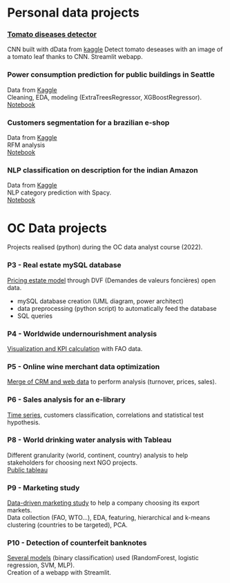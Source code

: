 
# Personal data projects<br>
### [Tomato diseases detector]()
CNN built with dData from [kaggle](https://www.kaggle.com/datasets/kaustubhb999/tomatoleaf)
Detect tomato deseases with an image of a tomato leaf thanks to CNN. Streamlit webapp.<br>
### Power consumption prediction for public buildings in Seattle
Data from [Kaggle](https://www.kaggle.com/datasets/city-of-seattle/sea-building-energy-benchmarking) <br>
Cleaning, EDA, modeling (ExtraTreesRegressor, XGBoostRegressor).<br>
[Notebook](https://github.com/mattg44/Data/tree/main/seattle_buildings)
### Customers segmentation for a brazilian e-shop
Data from [Kaggle](https://www.kaggle.com/datasets/olistbr/brazilian-ecommerce?datasetId=55151&sortBy=voteCount&select=olist_customers_dataset.csv) <br>
RFM analysis<br>
[Notebook](https://github.com/mattg44/Data/tree/main/brazilian_eshop)
### NLP classification on description for the indian Amazon
Data from [Kaggle](https://www.kaggle.com/datasets/mamependaleye/flipkart) <br>
NLP category prediction with Spacy.<br>
[Notebook](https://github.com/mattg44/Data/tree/main/Indian_amazon)
# OC Data projects<br>
Projects realised (python) during the OC data analyst course (2022).<br>
### P3 - Real estate mySQL database<br>
[Pricing estate model](https://github.com/mattg44/Data/tree/main/projet_3) through DVF (Demandes de valeurs foncières) open data.<br>
- mySQL database creation (UML diagram, power architect)
- data preprocessing (python script) to automatically feed the database
- SQL queries
### P4 - Worldwide undernourishment analysis<br>
[Visualization and KPI calculation](https://github.com/mattg44/Data/tree/main/projet_4) with FAO data.<br>
### P5 - Online wine merchant data optimization<br>
[Merge of CRM and web data](https://github.com/mattg44/Data/tree/main/projet_5) to perform analysis (turnover, prices, sales).<br>
### P6 - Sales analysis for an e-library<br>
[Time series](https://github.com/mattg44/Data/tree/main/projet_6), customers classification, correlations and statistical test hypothesis.<br>
### P8 - World drinking water analysis with Tableau<br>
Different granularity (world, continent, country) analysis to help stakeholders for choosing next NGO projects.<br>
[Public tableau](https://public.tableau.com/app/profile/gimbert/viz/projet8_16469920605950/Histoire1?publish=yes)
### P9 - Marketing study<br>
[Data-driven marketing study](https://github.com/mattg44/Data/tree/main/projet_9) to help a company choosing its export markets.<br>
Data collection (FAO, WTO...), EDA, featuring, hierarchical and k-means clustering (countries to be targeted), PCA.<br>
### P10 - Detection of counterfeit banknotes<br>
[Several models](https://github.com/mattg44/Data/tree/main/projet_10) (binary classification) used (RandomForest, logistic regression, SVM, MLP).<br>
Creation of a webapp with Streamlit.


